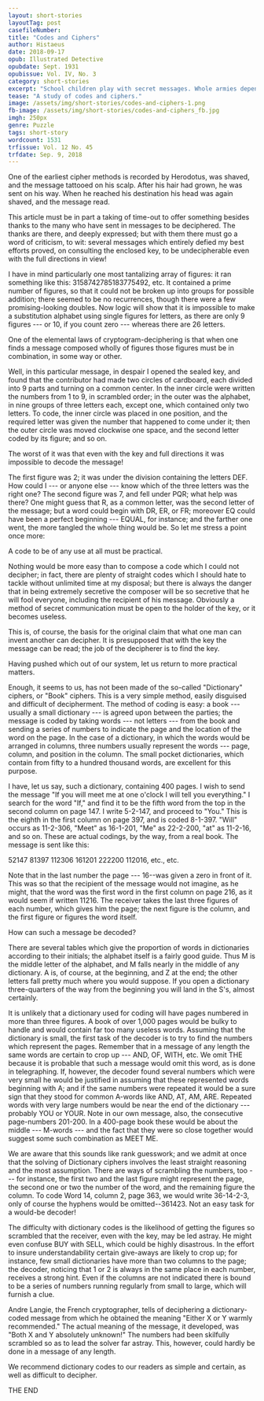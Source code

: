 ```yaml
---
layout: short-stories
layoutTag: post
casefileNumber: 
title: "Codes and Ciphers"
author: Histaeus 
date: 2018-09-17
opub: Illustrated Detective 
opubdate: Sept. 1931
opubissue: Vol. IV, No. 3
category: short-stories
excerpt: "School children play with secret messages. Whole armies depend on them in war-time. Everyone, at some time or other, learns a little about cryptography. But have you ever looked upon Codes and Ciphers as an entertaining amusement, brain-stimulating, and lots of fun?" 
tease: "A study of codes and ciphers."
image: /assets/img/short-stories/codes-and-ciphers-1.png
fb-image: /assets/img/short-stories/codes-and-ciphers_fb.jpg
imgh: 250px
genre: Puzzle
tags: short-story
wordcount: 1531 
trfissue: Vol. 12 No. 45
trfdate: Sep. 9, 2018
---
```


One of the earliest cipher methods is recorded by Herodotus, was shaved, and the message tattooed on his scalp. After his hair had grown, he was sent on his way. When he reached his destination his head was again shaved, and the message read.

This article must be in part a taking of time-out to offer something besides thanks to the many who have sent in messages to be deciphered. The thanks are there, and deeply expressed; but with them there must go a word of criticism, to wit: several messages which entirely defied my best efforts proved, on consulting the enclosed key, to be undecipherable even with the full directions in view!

I have in mind particularly one most tantalizing array of figures: it ran something like this: 3158742785183775492, etc. It contained a prime number of figures, so that it could not be broken up into groups for possible addition; there seemed to be no recurrences, though there were a few promising-looking doubles. Now logic will show that it is impossible to make a substitution alphabet using single figures for letters, as there are only 9 figures --- or 10, if you count zero --- whereas there are 26 letters.

One of the elemental laws of cryptogram-deciphering is that when one finds a message composed wholly of figures those figures must be in combination, in some way or other.

Well, in this particular message, in despair I opened the sealed key, and found that the contributor had made two circles of cardboard, each divided into 9 parts and turning on a common center. In the inner circle were written the numbers from 1 to 9, in scrambled order; in the outer was the alphabet, in nine groups of three letters each, except one, which contained only two letters. To code, the inner circle was placed in one position, and the required letter was given the number that happened to come under it; then the outer circle was moved clockwise one space, and the second letter coded by its figure; and so on.

The worst of it was that even with the key and full directions it was impossible to decode the message!

The first figure was 2; it was under the division containing the letters DEF. How could I --- or anyone else  --- know which of the three letters was the right one? The second figure was 7, and fell under PQR; what help was there? One might guess that R, as a common letter, was the second letter of the message; but a word could begin with DR, ER, or FR; moreover EQ could have been a perfect beginning --- EQUAL, for instance; and the farther one went, the more tangled the whole thing would be. So let me stress a point once more:

A code to be of any use at all must be practical.

Nothing would be more easy than to compose a code which I could not decipher; in fact, there are plenty of straight codes which I should hate to tackle without unlimited time at my disposal; but there is always the danger that in being extremely secretive the composer will be so secretive that he will fool everyone, including the recipient of his message. Obviously a method of secret communication must be open to the holder of the key, or it becomes useless.

This is, of course, the basis for the original claim that what one man can invent another can decipher. It is presupposed that with the key the message can be read; the job of the decipherer is to find the key.

Having pushed which out of our system, let us return to more practical matters.

Enough, it seems to us, has not been made of the so-called "Dictionary" ciphers, or "Book" ciphers. This is a very simple method, easily disguised and difficult of decipherment. The method of coding is easy: a book --- usually a small dictionary --- is agreed upon between the parties; the message is coded by taking words --- not letters --- from the book and sending a series of numbers to indicate the page and the location of the word on the page. In the case of a dictionary, in which the words would be arranged in columns, three numbers usually represent the words --- page, column, and position in the column. The small pocket dictionaries, which contain from fifty to a hundred thousand words, are excellent for this purpose.

I have, let us say, such a dictionary, containing 400 pages. I wish to send the message "If you will meet me at one o'clock I will tell you everything." I search for the word "If," and find it to be the fifth word from the top in the second column on page 147. I write 5-2-147, and proceed to "You." This is the eighth in the first column on page 397, and is coded 8-1-397. "Will" occurs as 11-2-306, "Meet" as 16-1-201, "Me" as 22-2-200, "at" as 11-2-16, and so on. These are actual codings, by the way, from a real book. The message is sent like this:

52147 81397 112306 161201 222200 112016, etc., etc.

Note that in the last number the page  --- 16--was given a zero in front of it. This was so that the recipient of the message would not imagine, as he might, that the word was the first word in the first column on page 216, as it would seem if written 11216. The receiver takes the last three figures of each number, which gives him the page; the next figure is the column, and the first figure or figures the word itself.

How can such a message be decoded?

There are several tables which give the proportion of words in dictionaries according to their initials; the alphabet itself is a fairly good guide. Thus M is the middle letter of the alphabet, and M falls nearly in the middle of any dictionary. A is, of course, at the beginning, and Z at the end; the other letters fall pretty much where you would suppose. If you open a dictionary three-quarters of the way from the beginning you will land in the S's, almost certainly.

It is unlikely that a dictionary used for coding will have pages numbered in more than three figures. A book of over 1,000 pages would be bulky to handle and would contain far too many useless words. Assuming that the dictionary is small, the first task of the decoder is to try to find the numbers which represent the pages. Remember that in a message of any length the same words are certain to crop up --- AND, OF, WITH, etc. We omit THE because it is probable that such a message would omit this word, as is done in telegraphing. If, however, the decoder found several numbers which were very small he would be justified in assuming that these represented words beginning with A; and if the same numbers were repeated it would be a sure sign that they stood for common A-words like AND, AT, AM, ARE. Repeated words with very large numbers would be near the end of the dictionary --- probably YOU or YOUR. Note in our own message, also, the consecutive page-numbers 201-200. In a 400-page book these would be about the middle --- M-words --- and the fact that they were so close together would suggest some such combination as MEET ME.

We are aware that this sounds like rank guesswork; and we admit at once that the solving of Dictionary ciphers involves the least straight reasoning and the most assumption. There are ways of scrambling the numbers, too --- for instance, the first two and the last figure might represent the page, the second one or two the number of the word, and the remaining figure the column. To code Word 14, column 2, page 363, we would write 36-14-2-3, only of course the hyphens would be omitted--361423. Not an easy task for a would-be decoder!

The difficulty with dictionary codes is the likelihood of getting the figures so scrambled that the receiver, even with the key, may be led astray. He might even confuse BUY with SELL, which could be highly disastrous. In the effort to insure understandability certain give-aways are likely to crop up; for instance, few small dictionaries have more than two columns to the page; the decoder, noticing that 1 or 2 is always in the same place in each number, receives a strong hint. Even if the columns are not indicated there is bound to be a series of numbers running regularly from small to large, which will furnish a clue.

Andre Langie, the French cryptographer, tells of deciphering a dictionary-coded message from which he obtained the meaning "Either X or Y warmly recommended." The actual meaning of the message, it developed, was "Both X and Y absolutely unknown!" The numbers had been skilfully scrambled so as to lead the solver far astray. This, however, could hardly be done in a message of any length.

We recommend dictionary codes to our readers as simple and certain, as well as difficult to decipher.

<p id="theend">THE END</p>
